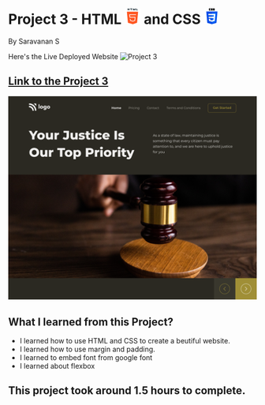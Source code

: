 # Project 3 - HTML ![html-5](./assets/html-5.png) and CSS ![css-3](./assets/css-3.png)

By Saravanan S

Here's the Live Deployed Website ![Project 3](https://img.shields.io/badge/Project-3-green)

## [Link to the Project 3](https://ineuron-project-03.netlify.app/) 

![Completed Website](./3.png)

## What I learned from this Project?
- I learned how to use HTML and CSS to create a beutiful website.
- I learned how to use margin and padding.
- I learned to embed font from google font
- I learned about flexbox

## This project took around 1.5 hours to complete.